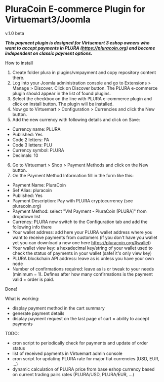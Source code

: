 # PluraCoin E-commerce Plugin for Virtuemart3/Joomla

v.1.0 beta

***This payment plugin is designed for Virtuemart 3 eshop owners who want to accept payments in PLURA (https://pluracoin.org) and become independent on classic payment options.***

How to install

1. Create folder plura in plugins/vmpayment and copy repository content there.
2. Log into your Joomla administration console and go to Extensions > Manage > Discover. Click on Discover button. The PLURA e-commerce plugin should appear in the list of found plugins.
3. Select the checkbox on the line with PLURA e-commerce plugin and click on Install button. The plugin will be installed.
4. Now go to Virtuemart > Configuration > Currencies and click the New button.
5. Add the new currency with following details and click on Save:
- Currency name: PLURA
- Published: Yes
- Code 2 letters: PA
- Code 3 letters: PLU
- Currency symbol: PLURA
- Decimals: 10
6. Go to Virtuemart > Shop > Payment Methods and click on the New button.
7. On the Payment Method Information fill in the form like this:
- Payment Name: PluraCoin
- Sef Alias: pluracoin
- Published: Yes
- Payment Description: Pay with PLURA cryptocurrency (see pluracoin.org)
- Payment Method: select "VM Payment - PluraCoin [PLURA]" from dropdown list
- Currency: PLURA
now switch to the Configuration tab and add the following info there
- Your wallet address: add here your PLURA wallet address where you want to receive payments from customers (if you don't have you wallet yet you can download a new one here https://pluracoin.org/#wallet)
- Your wallet view key: a hexadecimal key/string of your wallet used to check the status of payments in your wallet (safe! it's only view key)
- PLURA blockchain API address: leave as is unless you have your own node
- Number of confirmations required: leave as is or tweak to your needs (minimum = 1). Defines after how many confirmations is the payment valid = order is paid.

Done!

What is working:
- display payment method in the cart summary
- generate payment details
- display payment request on the last page of cart = ability to accept payments

TODO:
- cron script to periodically check for payments and update of order status
- list of received payments in Virtuemart admin console
- cron script for updating PLURA rate for major fiat currencies (USD, EUR, ...)
- dynamic calculation of PLURA price from base eshop currency based on current trading pairs rates (PLURA/USD, PLURA/EUR, ...)

